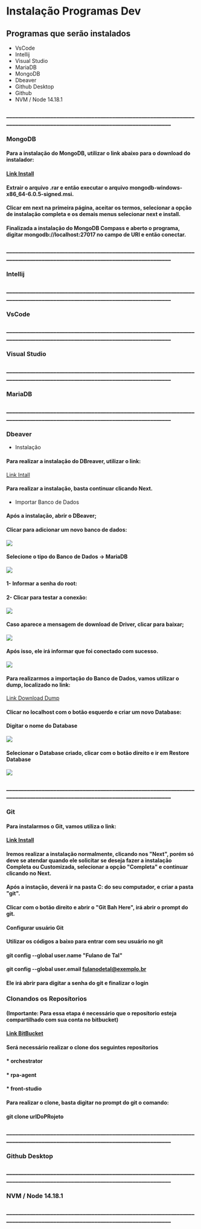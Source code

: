 # Instalação Programas Dev

## Programas que serão instalados

* VsCode
* Intellij
* Visual Studio
* MariaDB
* MongoDB
* Dbeaver
* Github Desktop
* Github
* NVM / Node 14.18.1
### ________________________________________________________________________________________________________________________
### MongoDB
#### __Para a instalação do MongoDB, utilizar o link abaixo para o download do instalador:__

#### [Link Install](https://agapys365-my.sharepoint.com/:u:/g/personal/nicolas_rocha_agapys_com/EYBdIzJ0_5hHtejwxYr_oZMBqwGJ5NAJZTk00g1R1CJ8UA?e=TYcIoe)

#### Extrair o arquivo .rar e então executar o arquivo mongodb-windows-x86_64-6.0.5-signed.msi.

#### Clicar em next na primeira página, aceitar os termos, selecionar a opção de instalação completa e os demais menus selecionar next e install.

#### Finalizada a instalação do MongoDB Compass e aberto o programa, digitar mongodb://localhost:27017 no campo de URI e então conectar.

### ________________________________________________________________________________________________________________________
### Intellij

### ________________________________________________________________________________________________________________________
### VsCode

### ________________________________________________________________________________________________________________________
### Visual Studio

### ________________________________________________________________________________________________________________________
### MariaDB

### ________________________________________________________________________________________________________________________
### Dbeaver

* Instalação
#### Para realizar a instalação do DBreaver, utilizar o link:
[Link Intall](https://dbeaver.io/download/)
#### Para realizar a instalação, basta continuar clicando Next.

* Importar Banco de Dados
#### Após a instalação, abrir o DBeaver;
#### Clicar para adicionar um novo banco de dados:
![](https://raw.githubusercontent.com/NathanBergmann/Testes/Main/ImagensMd/dbeaverNewDatabase.png)
#### Selecione o tipo do Banco de Dados -> MariaDB
![](https://raw.githubusercontent.com/NathanBergmann/Testes/Main/ImagensMd/dbeaverSelectMariaDb.png)
#### 1- Informar a senha do root:
#### 2- Clicar para testar a conexão:
![](https://raw.githubusercontent.com/NathanBergmann/Testes/Main/ImagensMd/dbeaverTestConection.png)
#### Caso aparece a mensagem de download de Driver, clicar para baixar;
![](https://github.com/NathanBergmann/Testes/blob/Main/ImagensMd/dbeaverDownloadDriverFiles.png?raw=true)
#### Após isso, ele irá informar que foi conectado com sucesso.
![](https://raw.githubusercontent.com/NathanBergmann/Testes/Main/ImagensMd/dbeaverResultConnection.png)

#### Para realizarmos a importação do Banco de Dados, vamos utilizar o dump, localizado no link:
[Link Download Dump](https://agapys365-my.sharepoint.com/:u:/g/personal/nicolas_rocha_agapys_com/ES_UWGg5s1tJq6R0S-lh2l8BpRksbIC09gPehDFyO7xgSg?e=PhYKOb)

#### Clicar no localhost com o botão esquerdo e criar um novo Database:

#### Digitar o nome do Database
![](https://raw.githubusercontent.com/NathanBergmann/Testes/Desk/ImagensMd/dbeaverNameDatabase.png)

#### Selecionar o Database criado, clicar com o botão direito e ir em Restore Database
![](https://raw.githubusercontent.com/NathanBergmann/Testes/Desk/ImagensMd/dbeaverRestoreDatabase.png)
 
### ________________________________________________________________________________________________________________________
### Git

#### Para instalarmos o Git, vamos utiliza o link:
#### [Link Install](https://git-scm.com/download/win)

#### Iremos realizar a instalação normalmente, clicando nos "Next", porém só deve se atendar quando ele solicitar se deseja fazer a instalação Completa ou Customizada, selecionar a opção "Completa" e continuar clicando no Next.

#### Após a instação, deverá ir na pasta C: do seu computador, e criar a pasta "git".
#### Clicar com o botão direito e abrir o "Git Bah Here", irá abrir o prompt do git.


#### __Configurar usuário Git__
#### Utilizar os códigos a baixo para entrar com seu usuário no git

#### git config --global user.name "Fulano de Tal"
#### git config --global user.email fulanodetal@exemplo.br

#### Ele irá abrir para digitar a senha do git e finalizar o login

### __Clonandos os Reposítorios__
#### __(Importante: Para essa etapa é necessário que o reposítorio esteja compartilhado com sua conta no bitbucket)__
#### [Link BitBucket](https://bitbucket.org/roboteasy/workspace/repositories)

#### Será necessário realizar o clone dos seguintes reposítorios
#### * orchestrator
#### * rpa-agent
#### * front-studio

#### Para realizar o clone, basta digitar no prompt do git o comando:
#### git clone urlDoPRojeto


### ________________________________________________________________________________________________________________________
### Github Desktop

### ________________________________________________________________________________________________________________________
### NVM / Node 14.18.1

### ________________________________________________________________________________________________________________________
